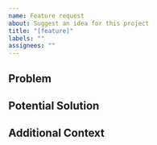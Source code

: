 ```yaml
---
name: Feature request
about: Suggest an idea for this project
title: "[feature]"
labels: ""
assignees: ""
---
```


## Problem

<!-- Is your feature request related to a problem? Please describe. -->

## Potential Solution

<!-- A clear and concise description of what you want to happen. -->

## Additional Context

<!-- Add any other context or screenshots about the feature request here. -->
